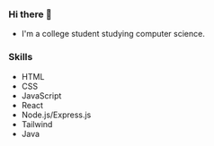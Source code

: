 ### Hi there 👋
- I'm a college student studying computer science.

### Skills
- HTML
- CSS
- JavaScript
- React
- Node.js/Express.js
- Tailwind
- Java
